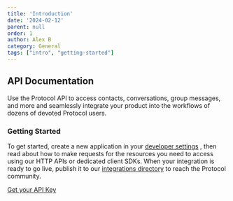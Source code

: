 ```yaml
---
title: 'Introduction'
date: '2024-02-12'
parent: null
order: 1
author: Alex B
category: General
tags: ["intro", "getting-started"]
---
```


## API Documentation
Use the Protocol API to access contacts, conversations, group messages, and more and seamlessly integrate your product into the workflows of
dozens of devoted Protocol users.

### Getting Started
To get started, create a new application in your [developer settings](/dev-settings) , then read about how to make requests for the resources you need to
access using our HTTP APIs or dedicated client SDKs. When your integration is ready to go live, publish it to our [integrations directory](/integration-dir) to
reach the Protocol community.

[Get your API Key](/get-your-api-key)